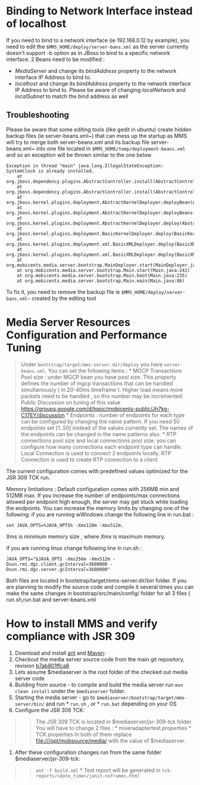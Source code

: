 # Binding to Network Interface instead of localhost #

If you need to bind to a network interface (ie 192.168.0.12 by example), you need to edit the `$MMS_HOME/deploy/server-bans.xml` as the server currently doesn't support -b option as in JBoss to bind to a specific network interface. 2 Beans need to be modified :

  * _MediaServer_ and change its _bindAddress_ property to the network interface IP Address to bind to.
  * _localhost_ and change its _bindAddress_ property to the network interface IP Address to bind to. Please be aware of changing _localNetwork_ and _localSubnet_ to match the bind address as well

## Troubleshooting ##

Please be aware that some editing tools (like gedit in ubuntu) create hidden backup files (ie server-beans.xml~) that can mess up the startup as MMS will try to merge both server-beans.xml and its backup file server-beans.xml~ into one file located in `$MMS_HOME/temp/deployment-beans.xml` and so an exception will be thrown similar to the one below

```
Exception in thread "main" java.lang.IllegalStateException: SystemClock is already installed.
	at org.jboss.dependency.plugins.AbstractController.install(AbstractController.java:716)
	at org.jboss.dependency.plugins.AbstractController.install(AbstractController.java:540)
	at org.jboss.kernel.plugins.deployment.AbstractKernelDeployer.deployBean(AbstractKernelDeployer.java:319)
	at org.jboss.kernel.plugins.deployment.AbstractKernelDeployer.deployBeans(AbstractKernelDeployer.java:297)
	at org.jboss.kernel.plugins.deployment.AbstractKernelDeployer.deploy(AbstractKernelDeployer.java:130)
	at org.jboss.kernel.plugins.deployment.BasicKernelDeployer.deploy(BasicKernelDeployer.java:76)
	at org.jboss.kernel.plugins.deployment.xml.BasicXMLDeployer.deploy(BasicXMLDeployer.java:88)
	at org.jboss.kernel.plugins.deployment.xml.BasicXMLDeployer.deploy(BasicXMLDeployer.java:158)
	at org.mobicents.media.server.bootstrap.MainDeployer.start(MainDeployer.java:126)
	at org.mobicents.media.server.bootstrap.Main.start(Main.java:242)
	at org.mobicents.media.server.bootstrap.Main.boot(Main.java:235)
	at org.mobicents.media.server.bootstrap.Main.main(Main.java:86)

```

To fix it, you need to remove the backup file ie `$MMS_HOME/deploy/server-bans.xml~` created by the editing tool

# Media Server Resources Configuration and Performance Tuning #

> Under `bootstrap/target/mms-server.dir/deploy` you have `server-beans.xml`.
> You can set the following items :
    * MGCP Transactions Pool size : under MGCP bean you have pool size. This property defines the number of mgcp transactions that can be handled simultaniously ( in 20-40ms timeframe ). Higher load means more packets need to be handled , so this number may be incremented. Public Discussion on tuning of this value https://groups.google.com/d/topic/mobicents-public/Jh7kg-C17EY/discussion
    * Endpoints : number of endpoints for each type can be configured by changing the name pattern. If you need 50 endpoints set [1..50] instead of the values currently set. The names of the endpoints can be changed in the name patterns also.
    * RTP connections pool size and local connections pool size: you can configure how many connections each endpoint type can handle. Local Connection is used to connect 2 endpoints locally. RTP Connection is used to create RTP connection to a client.

The current configuration comes with predefined values optimized for the JSR 309 TCK run.

Memory limitations : Default configuration comes with 256MB min and 512MB max. If you increase the number of endpoints/max connections allowed per endpoint high enough, the server may get stuck while  loading the endpoints. You can increase the memory limits by changing one of the following:
if you are running wWindows change the following line in run.bat :

```
set JAVA_OPTS=%JAVA_OPTS% -Xms128m -Xmx512m.
```

Xms is minimum memory size , where Xmx is maximum memory.

if you are running linux change following line in run.sh :

```
JAVA_OPTS="$JAVA_OPTS -Xms256m -Xmx512m -Dsun.rmi.dgc.client.gcInterval=3600000 -Dsun.rmi.dgc.server.gcInterval=3600000"
```

Both files are located in bootstrap/target/mms-server.dir/bin folder.
If you are planning to modify the source code and compile it several times you can make the same changes in bootstrap/src/main/config/ folder for all 3 files ( run.sh,run.bat and server-beans.xml

# How to install MMS and verify compliance with JSR 309 #

  1. Download and install [ant](http://ant.apache.org/) and [Maven](http://maven.apache.org/):
  1. Checkout the media server source code from the main git repository, revision [b7ab801ffca8](https://code.google.com/p/mediaserver/source/browse/?r=b7ab801ffca891192a1f8dbc86da0c3a10571c80)
  1. Lets assume $mediaserver is the root folder of the checked out media server code
  1. Building from source - to compile and build the media server run ` mvn clean install ` under the `$mediaserver` folder.
  1. Starting the media server - go to ` $mediaserver/bootstrap/target/mms-server/bin/ ` and run
    * `run.sh` , _or_
    * `run.bat` depending on your OS
  1. Configure the JSR 309 TCK:
> > The JSR 309 TCK is located in $mediaserver/jsr-309-tck folder. You will have to change 2 files :
    * mixeradaptertest.properties
    * TCK.properties
> > In both of them replace [file:///opt/mobsource/media/](file:///opt/mobsource/media/) with the value of $mediaserver.
  1. After these configuration changes run from the same folder $mediaserver/jsr-309-tck:
> > `ant -f build.xml`
    * Test report will be generated in `tck-reports/<date_time>/junit-noframes.html`